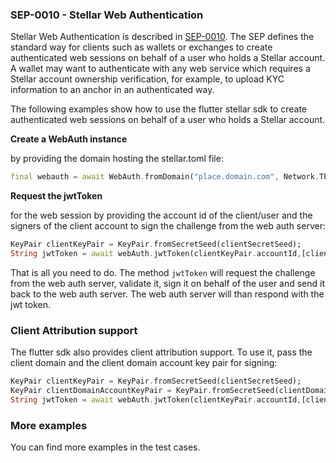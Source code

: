 
### SEP-0010 - Stellar Web Authentication



Stellar Web Authentication is described in [SEP-0010](https://github.com/stellar/stellar-protocol/blob/master/ecosystem/sep-0010.md). The SEP defines the standard way for clients such as wallets or exchanges to create authenticated web sessions on behalf of a user who holds a Stellar account. A wallet may want to authenticate with any web service which requires a Stellar account ownership verification, for example, to upload KYC information to an anchor in an authenticated way.

The following examples show how to use the flutter stellar sdk to create authenticated web sessions on behalf of a user who holds a Stellar account.



**Create a WebAuth instance**

by providing the domain hosting the stellar.toml file:

```dart
final webauth = await WebAuth.fromDomain("place.domain.com", Network.TESTNET);
```

**Request the jwtToken**

for the web session by providing the account id of the client/user and the signers of the client account to sign the challenge from the web auth server:

```dart
KeyPair clientKeyPair = KeyPair.fromSecretSeed(clientSecretSeed);
String jwtToken = await webAuth.jwtToken(clientKeyPair.accountId,[clientKeyPair]);
```

That is all you need to do. The method ```jwtToken``` will request the challenge from the web auth server, validate it, sign it on behalf of the user and send it back to the web auth server. The web auth server will than respond with the jwt token.



### Client Attribution support
The flutter sdk also provides client attribution support. To use it, pass the client domain and the client domain account key pair for signing:

```dart
KeyPair clientKeyPair = KeyPair.fromSecretSeed(clientSecretSeed);
KeyPair clientDomainAccountKeyPair = KeyPair.fromSecretSeed(clientDomainAccountSecretSeed);
String jwtToken = await webAuth.jwtToken(clientKeyPair.accountId,[clientKeyPair],clientDomain:"place.client.com", clientDomainAccountKeyPair: clientDomainAccountKeyPair);
```
### More examples
You can find more examples in the test cases.



